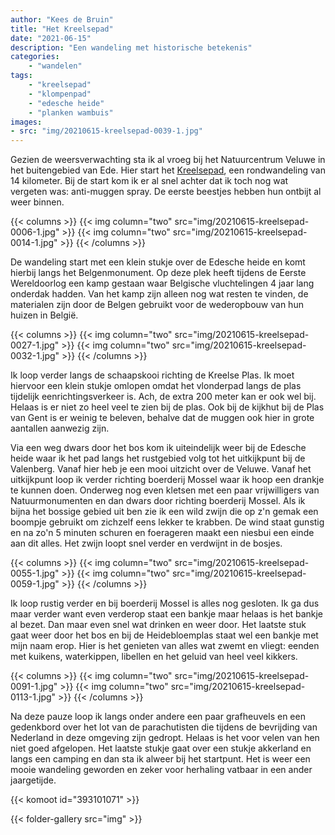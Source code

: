 ```yaml
---
author: "Kees de Bruin"
title: "Het Kreelsepad"
date: "2021-06-15"
description: "Een wandeling met historische betekenis"
categories:
    - "wandelen"
tags:
    - "kreelsepad"
    - "klompenpad"
    - "edesche heide"
    - "planken wambuis"
images:
- src: "img/20210615-kreelsepad-0039-1.jpg"
---
```


Gezien de weersverwachting sta ik al vroeg bij het Natuurcentrum Veluwe in het buitengebied van Ede. Hier start het [Kreelsepad](https://klompenpaden.nl/klompenpad/kreelsepad/), een rondwandeling van 14 kilometer. Bij de start kom ik er al snel achter dat ik toch nog wat vergeten was: anti-muggen spray. De eerste beestjes hebben hun ontbijt al weer binnen.

{{< columns >}}
{{< img column="two" src="img/20210615-kreelsepad-0006-1.jpg" >}}
{{< img column="two" src="img/20210615-kreelsepad-0014-1.jpg" >}}
{{< /columns >}}

De wandeling start met een klein stukje over de Edesche heide en komt hierbij langs het Belgenmonument. Op deze plek heeft tijdens de Eerste Wereldoorlog een kamp gestaan waar Belgische vluchtelingen 4 jaar lang onderdak hadden. Van het kamp zijn alleen nog wat resten te vinden, de materialen zijn door de Belgen gebruikt voor de wederopbouw van hun huizen in België.

{{< columns >}}
{{< img column="two" src="img/20210615-kreelsepad-0027-1.jpg" >}}
{{< img column="two" src="img/20210615-kreelsepad-0032-1.jpg" >}}
{{< /columns >}}

Ik loop verder langs de schaapskooi richting de Kreelse Plas. Ik moet hiervoor een klein stukje omlopen omdat het vlonderpad langs de plas tijdelijk eenrichtingsverkeer is. Ach, de extra 200 meter kan er ook wel bij. Helaas is er niet zo heel veel te zien bij de plas. Ook bij de kijkhut bij de Plas van Gent is er weinig te beleven, behalve dat de muggen ook hier in grote aantallen aanwezig zijn.

Via een weg dwars door het bos kom ik uiteindelijk weer bij de Edesche heide waar ik het pad langs het rustgebied volg tot het uitkijkpunt bij de Valenberg. Vanaf hier heb je een mooi uitzicht over de Veluwe. Vanaf het uitkijkpunt loop ik verder richting boerderij Mossel waar ik hoop een drankje te kunnen doen. Onderweg nog even kletsen met een paar vrijwilligers van Natuurmonumenten en dan dwars door richting boerderij Mossel. Als ik bijna het bossige gebied uit ben zie ik een wild zwijn die op z'n gemak een boompje gebruikt om zichzelf eens lekker te krabben. De wind staat gunstig en na zo'n 5 minuten schuren en foerageren maakt een niesbui een einde aan dit alles. Het zwijn loopt snel verder en verdwijnt in de bosjes.

{{< columns >}}
{{< img column="two" src="img/20210615-kreelsepad-0055-1.jpg" >}}
{{< img column="two" src="img/20210615-kreelsepad-0059-1.jpg" >}}
{{< /columns >}}

Ik loop rustig verder en bij boerderij Mossel is alles nog gesloten. Ik ga dus maar verder want even verderop staat een bankje maar helaas is het bankje al bezet. Dan maar even snel wat drinken en weer door. Het laatste stuk gaat weer door het bos en bij de Heidebloemplas staat wel een bankje met mijn naam erop. Hier is het genieten van alles wat zwemt en vliegt: eenden met kuikens, waterkippen, libellen en het geluid van heel veel kikkers.

{{< columns >}}
{{< img column="two" src="img/20210615-kreelsepad-0091-1.jpg" >}}
{{< img column="two" src="img/20210615-kreelsepad-0113-1.jpg" >}}
{{< /columns >}}

Na deze pauze loop ik langs onder andere een paar grafheuvels en een gedenkbord over het lot van de parachutisten die tijdens de bevrijding van Nederland in deze omgeving zijn gedropt. Helaas is het voor velen van hen niet goed afgelopen. Het laatste stukje gaat over een stukje akkerland en langs een camping en dan sta ik alweer bij het startpunt. Het is weer een mooie wandeling geworden en zeker voor herhaling vatbaar in een ander jaargetijde.

{{< komoot id="393101071" >}}

{{< folder-gallery src="img" >}}